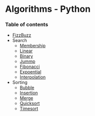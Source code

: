 # Algorithms - Python

### Table of contents
* [FizzBuzz](https://github.com/Gowtham-cit/Algorithms-Python/blob/main/Code/FizzBuzz.py)
* Search
  * [Membership](https://github.com/Gowtham-cit/Algorithms-Python/blob/main/Code/membership_operator.py)
  * [Linear]()
  * [Binary]()
  * [Jummp]()
  * [Fibonacci]()
  * [Expoential]()
  * [Interpolation]()
* Sorting
  * [Bubble]()
  * [Insertion]()
  * [Merge]()
  * [Quicksort]()
  * [Timesort]()
  

